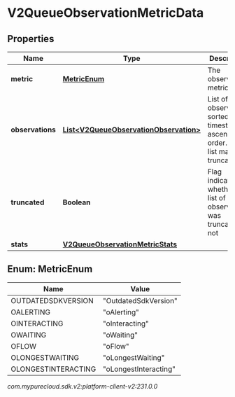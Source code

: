 # V2QueueObservationMetricData


## Properties

| Name | Type | Description | Notes |
| ------------ | ------------- | ------------- | ------------- |
| **metric** | [**MetricEnum**](#Enum--MetricEnum) | The observation metric |  [optional] |
| **observations** | [**List&lt;V2QueueObservationObservation&gt;**](V2QueueObservationObservation) | List of observations sorted by timestamp in ascending order. This list may be truncated. |  [optional] |
| **truncated** | **Boolean** | Flag indicating whether the list of observations was truncated or not |  [optional] |
| **stats** | [**V2QueueObservationMetricStats**](V2QueueObservationMetricStats) |  |  [optional] |


## Enum: MetricEnum

| Name | Value |
| ---- | ----- |
| OUTDATEDSDKVERSION | &quot;OutdatedSdkVersion&quot; | 
| OALERTING | &quot;oAlerting&quot; | 
| OINTERACTING | &quot;oInteracting&quot; | 
| OWAITING | &quot;oWaiting&quot; | 
| OFLOW | &quot;oFlow&quot; | 
| OLONGESTWAITING | &quot;oLongestWaiting&quot; | 
| OLONGESTINTERACTING | &quot;oLongestInteracting&quot; | 




_com.mypurecloud.sdk.v2:platform-client-v2:231.0.0_
